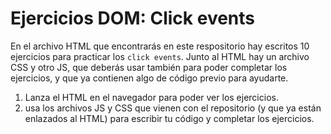 # Ejercicios DOM: Click events

En el archivo HTML que encontrarás en este respositorio hay escritos 10 ejercicios para practicar los `click events`. Junto al HTML hay un archivo CSS y otro JS, que deberás usar también para poder completar los ejercicios, y que ya contienen algo de código previo para ayudarte.  

1. Lanza el HTML en el navegador para poder ver los ejercicios.
2. usa los archivos JS y CSS que vienen con el repositorio (y que ya están enlazados al HTML) para escribir tu código y completar los ejercicios.
